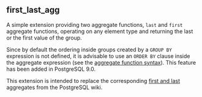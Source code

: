 first_last_agg
--------------

A simple extension providing two aggregate functions, `last` and `first`
aggregate functions, operating on any element type and returning the last or
the first value of the group.

Since by default the ordering inside groups created by a `GROUP BY` expression
is not defined, it is advisable to use an `ORDER BY` clause inside the
aggregate expression (see the [aggregate function syntax](http://www.postgresql.org/docs/current/static/sql-expressions.html#SYNTAX-AGGREGATES)).
This feature has been added in PostgreSQL 9.0.

This extension is intended to replace the corresponding
[first and last](http://wiki.postgresql.org/wiki/First/last_%28aggregate%29)
aggregates from the PostgreSQL wiki.
